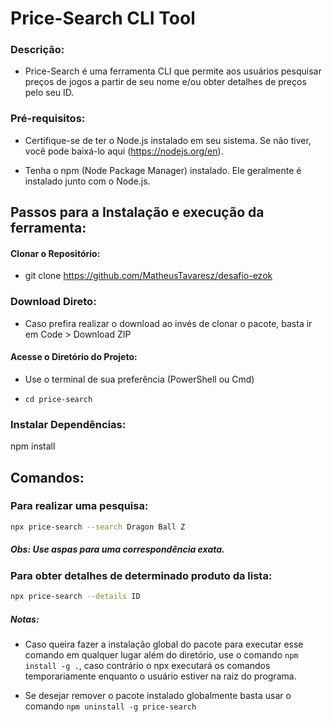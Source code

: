 # Price-Search CLI Tool

### Descrição:

- Price-Search é uma ferramenta CLI que permite aos usuários pesquisar preços de jogos a partir de seu nome e/ou obter detalhes de preços pelo seu ID.

### Pré-requisitos:

- Certifique-se de ter o Node.js instalado em seu sistema. Se não tiver, você pode baixá-lo aqui (https://nodejs.org/en). 

- Tenha o npm (Node Package Manager) instalado. Ele geralmente é instalado junto com o Node.js.

## Passos para a Instalação e execução da ferramenta:

#### Clonar o Repositório:

- git clone https://github.com/MatheusTavaresz/desafio-ezok

### Download Direto:

- Caso prefira realizar o download ao invés de clonar o pacote, basta ir em Code > Download ZIP

#### Acesse o Diretório do Projeto:

* Use o terminal de sua preferência (PowerShell ou Cmd)

- `cd price-search`

### Instalar Dependências:

npm install

## Comandos:

### Para realizar uma pesquisa:

```sh
npx price-search --search Dragon Ball Z 
```

##### Obs: Use aspas para uma correspondência exata. 

### Para obter detalhes de determinado produto da lista:

```sh
npx price-search --details ID
```

##### Notas:

- Caso queira fazer a instalação global do pacote para executar esse comando em qualquer lugar além do diretório, use o comando `npm install -g .`, caso contrário o npx executará os comandos temporariamente enquanto o usuário estiver na raiz do programa.

- Se desejar remover o pacote instalado globalmente basta usar o comando `npm uninstall -g price-search`




